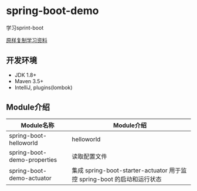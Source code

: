# spring-boot-demo
学习sprint-boot

[原样复制学习资料](https://github.com/xkcoding/spring-boot-demo)

## 开发环境
- JDK 1.8+
- Maven 3.5+
- IntelliJ, plugins(lombok)

## Module介绍
Module名称 | Module介绍
--- | ---
spring-boot-helloworld | helloworld
spring-boot-demo-properties | 读取配置文件
spring-boot-demo-actuator | 集成 spring-boot-starter-actuator 用于监控 spring-boot 的启动和运行状态